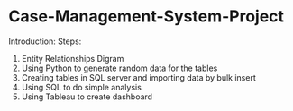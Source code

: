 # Case-Management-System-Project
Introduction:
Steps:
1. Entity Relationships Digram
2. Using Python to generate random data for the tables
3. Creating tables in SQL server and importing data by bulk insert
4. Using SQL to do simple analysis
5. Using Tableau to create dashboard
